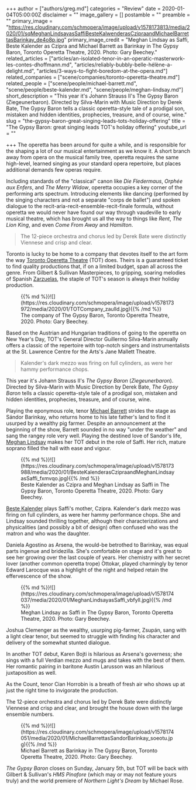 +++
author = ["authors/greg.md"]
categories = "Review"
date = 2020-01-04T05:00:00Z
disclaimer = ""
image_gallery = []
postamble = ""
preamble = ""
primary_image = "https://res.cloudinary.com/schmopera/image/upload/v1578173813/media/2020/01/sqMeghanLindsayasSaffiBesteKalwenderasCzipraandMichaelBarrettasBarinkay_de4o8p.jpg"
primary_image_credit = "Meghan Lindsay as Saffi, Beste Kalender as Czipra and Michael Barrett as Barinkay in The Gypsy Baron, Toronto Operetta Theatre, 2020. Photo: Gary Beechey."
related_articles = ["articles/an-isolated-tenor-in-an-operatic-masterwork-les-contes-dhoffmann.md", "articles/reliably-bubbly-belle-hélène-a-delight.md", "articles/3-ways-to-fight-boredom-at-the-opera.md"]
related_companies = ["scene/companies/toronto-operetta-theatre.md"]
related_people = ["scene/people/michael-barrett.md", "scene/people/beste-kalender.md", "scene/people/meghan-lindsay.md"]
short_description = "This year it's Johann Strauss II's The Gypsy Baron (Ziegeunerbaron). Directed by Silva-Marin with Music Direction by Derek Bate, The Gypsy Baron tells a classic operetta-style tale of a prodigal son, mistaken and hidden identities, prophecies, treasure, and of course, wine."
slug = "the-gypsy-baron-great-singing-leads-tots-holiday-offering"
title = "The Gypsy Baron: great singing leads TOT's holiday offering"
youtube_url = ""

+++
The operetta has been around for quite a while, and is responsible for the shaping a lot of our musical entertainment as we know it. A short branch away from opera on the musical family tree, operetta requires the same high-level, learned singing as your standard opera repertoire, but places additional demands few operas require.

Including standards of the "classical" canon like _Die Fledermaus_, _Orphée aux Enfers_, and _The Merry Widow_, operetta occupies a key corner of the performing arts spectrum. Introducing elements like dancing (performed by the singing characters and not a separate "corps de ballet") and spoken dialogue to the recit-aria-recit-ensemble-recit-finale formula, without operetta we would never have found our way through vaudeville to early musical theatre, which has brought us all the way to things like _Rent_, _The Lion King_, and even _Come From Away_ and _Hamilton_.

> The 12-piece orchestra and chorus led by Derek Bate were distinctly Viennese and crisp and clear.

Toronto is lucky to be home to a company that devotes itself to the art form the way [Toronto Operetta Theatre](/scene/companies/toronto-operetta-theatre/) (TOT) does. Theirs is a guaranteed ticket to find quality productions that, if on a limited budget, span all across the genre. From Gilbert & Sullivan Masterpieces, to gripping, soaring melodies of Spanish [Zarzuelas](/what-the-eff-is-a-zarzuela-anyway/), the staple of TOT's season is always their holiday production.

<figure data-type="image">{{% md %}}![](https://res.cloudinary.com/schmopera/image/upload/v1578173972/media/2020/01/TOTCompany_zaulld.jpg){{% /md %}}

<figcaption>The company of The Gypsy Baron, Toronto Operetta Theatre, 2020. Photo: Gary Beechey.</figcaption>

</figure>

Based on the Austrian and Hungarian traditions of going to the operetta on New Year's Day, TOT's General Director Guillermo Silva-Marin annually offers a classic of the repertoire with top-notch singers and instrumentalists at the St. Lawrence Centre for the Arts's Jane Mallett Theatre.

> Kalender's dark mezzo was firing on full cylinders, as were her hammy performance chops.

This year it's Johann Strauss II's _The Gypsy Baron_ (_Ziegeunerbaron_). Directed by Silva-Marin with Music Direction by Derek Bate, _The Gypsy Baron_ tells a classic operetta-style tale of a prodigal son, mistaken and hidden identities, prophecies, treasure, and of course, wine.

Playing the eponymous role, tenor [Michael Barrett](/scene/people/michael-barrett/) strides the stage as Sándor Barinkay, who returns home to his late father's land to find it usurped by a wealthy pig farmer. Despite an announcement at the beginning of the show, Barrett sounded in no way "under the weather" and sang the rangey role very well. Playing the destined love of Sandor's life, [Meghan Lindsay](/scene/people/meghan-lindsay/) makes her TOT debut in the role of Saffi. Her rich, mature soprano filled the hall with ease and vigour.

<figure data-type="image">{{% md %}}![](https://res.cloudinary.com/schmopera/image/upload/v1578173988/media/2020/01/BesteKalenderasCzipraandMeghanLindsayasSaffi_fxmvqo.jpg){{% /md %}}

<figcaption>Beste Kalender as Czipra and Meghan Lindsay as Saffi in The Gypsy Baron, Toronto Operetta Theatre, 2020. Photo: Gary Beechey.</figcaption>

</figure>

[Beste Kalender](/scene/people/beste-kalender/) plays Saffi's mother, Czipra. Kalender's dark mezzo was firing on full cylinders, as were her hammy performance chops. She and Lindsay sounded thrilling together, although their characterizations and physicalities (and possibly a bit of design) often confused who was the matron and who was the daughter.

Daniela Agostino as Arsena, the would-be betrothed to Barinkay, was equal parts ingenue and bridezilla. She's comfortable on stage and it's great to see her growing over the last couple of years. Her chemistry with her secret lover (another common operetta trope) Ottokar, played charmingly by tenor Edward Larocque was a highlight of the night and helped retain the effervescence of the show.

<figure data-type="image">{{% md %}}![](https://res.cloudinary.com/schmopera/image/upload/v1578174037/media/2020/01/MeghanLindsayasSaffi_vbfyll.jpg){{% /md %}}

<figcaption>Meghan Lindsay as Saffi in The Gypsy Baron, Toronto Operetta Theatre, 2020. Photo: Gary Beechey.</figcaption>

</figure>

Joshua Clemenger as the wealthy, usurping pig-farmer, Zsupán, sang with a light clear tenor, but seemed to struggle with finding his character and delivery of the somewhat stunted dialogue.

In another TOT debut, Karen Bojti is hilarious as Arsena's governess; she sings with a full Verdian mezzo and mugs and takes with the best of them. Her romantic pairing in baritone Austin Larusson was an hilarious juxtaposition as well.

As the Count, tenor Cian Horrobin is a breath of fresh air who shows up at just the right time to invigorate the production.

The 12-piece orchestra and chorus led by Derek Bate were distinctly Viennese and crisp and clear, and brought the house down with the large ensemble numbers.

<figure data-type="image">{{% md %}}![](https://res.cloudinary.com/schmopera/image/upload/v1578174051/media/2020/01/MichaelBarrettasSandorBarinkay_soeotu.jpg){{% /md %}}

<figcaption>Michael Barrett as Barinkay in The Gypsy Baron, Toronto Operetta Theatre, 2020. Photo: Gary Beechey.</figcaption>

</figure>

_The Gypsy Baron_ closes on Sunday, January 5th, but TOT will be back with Gilbert & Sullivan's _HMS Pinafore_ (which may or may not feature yours truly) and the world premiere of _Northern Light's Dream_ by Michael Rose.